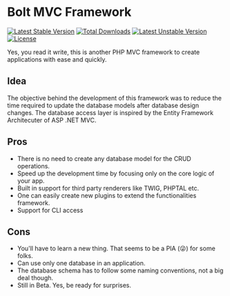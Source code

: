 # Bolt MVC Framework
[![Latest Stable Version](https://poser.pugx.org/rashid2538/bolt-framework/v/stable)](https://packagist.org/packages/rashid2538/bolt-framework) [![Total Downloads](https://poser.pugx.org/rashid2538/bolt-framework/downloads)](https://packagist.org/packages/rashid2538/bolt-framework) [![Latest Unstable Version](https://poser.pugx.org/rashid2538/bolt-framework/v/unstable)](https://packagist.org/packages/rashid2538/bolt-framework) [![License](https://poser.pugx.org/rashid2538/bolt-framework/license)](https://packagist.org/packages/rashid2538/bolt-framework)

Yes, you read it write, this is another PHP MVC framework to create applications with ease and quickly.

## Idea
The objective behind the development of this framework was to reduce the time required to update the database models after database design changes. The database access layer is inspired by the Entity Framework Architecuter of ASP .NET MVC.

## Pros
* There is no need to create any database model for the CRUD operations.
* Speed up the development time by focusing only on the core logic of your app.
* Built in support for third party renderers like TWIG, PHPTAL etc.
* One can easily create new plugins to extend the functionalities framework.
* Support for CLI access

## Cons
* You'll have to learn a new thing. That seems to be a PIA (:stuck_out_tongue_winking_eye:) for some folks.
* Can use only one database in an application.
* The database schema has to follow some naming conventions, not a big deal though.
* Still in Beta. Yes, be ready for surprises.
